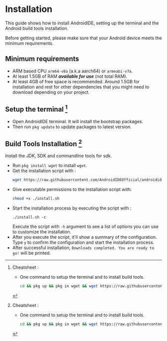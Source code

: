 # Installation
This guide shows how to install AndroidIDE, setting up the terminal and the Android build tools installation.

Before getting started, please make sure that your Android device meets the minimum requirements.

## Minimum requirements
- ARM based CPU `arm64-v8a` (a.k.a aarch64) or `armeabi-v7a`.
- At least 1.5GB of RAM **_available for use_** (not total RAM).
- At least 4GB of free space is recommended. Around 1.5GB for installation and rest for other dependencies that you might need to download depending on your project.

## Setup the terminal [^cheat]
- Open AndroidIDE terminal. It will install the bootstrap packages.
- Then run `pkg update` to update packages to latest version.

## Build Tools Installation [^cheat]
Install the JDK, SDK and commandline tools for sdk.
- Run `pkg install wget` to install `wget`.
- Get the installation script with :
    ```bash
    wget https://raw.githubusercontent.com/AndroidIDEOfficial/androidide-build-tools/main/install.sh
    ```
- Give executable permissions to the installation script with:
    ```bash
    chmod +x ./install.sh
    ```
- Start the installation process by executing the script with :
    ```
    ./install.sh -c
    ```
    Execute the script with `-h` argument to see a list of options you can use to customize the installation.
- After you execute the script, it'll show a summary of the configuration. Type `y` to confirm the configuration and start the installation process.
- After successful installation, `Downloads completed. You are ready to go!` will be printed.

[^cheat]:
    Cheatsheet : 
    - One command to setup the terminal and to install build tools.
        ```bash
        cd && pkg up && pkg in wget && wget https://raw.githubusercontent.com/AndroidIDEOfficial/androidide-build-tools/main/install.sh && chmod +x ./install.sh && ./install.sh -c
        ```
